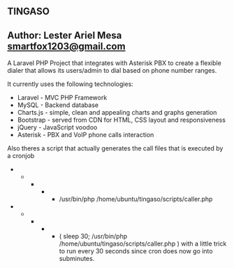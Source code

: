 ## TINGASO
## Author: Lester Ariel Mesa <smartfox1203@gmail.com>

A Laravel PHP Project that integrates with Asterisk PBX to create a flexible dialer that allows its users/admin to dial based on phone number ranges.

It currently uses the following technologies:
- Laravel - MVC PHP Framework
- MySQL - Backend database
- Charts.js - simple, clean and appealing charts and graphs generation
- Bootstrap - served from CDN for HTML, CSS layout and responsiveness
- jQuery - JavaScript voodoo
- Asterisk - PBX and VoIP phone calls interaction

Also theres a script that actually generates the call files that is executed by a cronjob
* * * * * /usr/bin/php /home/ubuntu/tingaso/scripts/caller.php
* * * * * ( sleep 30; /usr/bin/php /home/ubuntu/tingaso/scripts/caller.php )
with a little trick to run every 30 seconds since cron does now go into subminutes.

